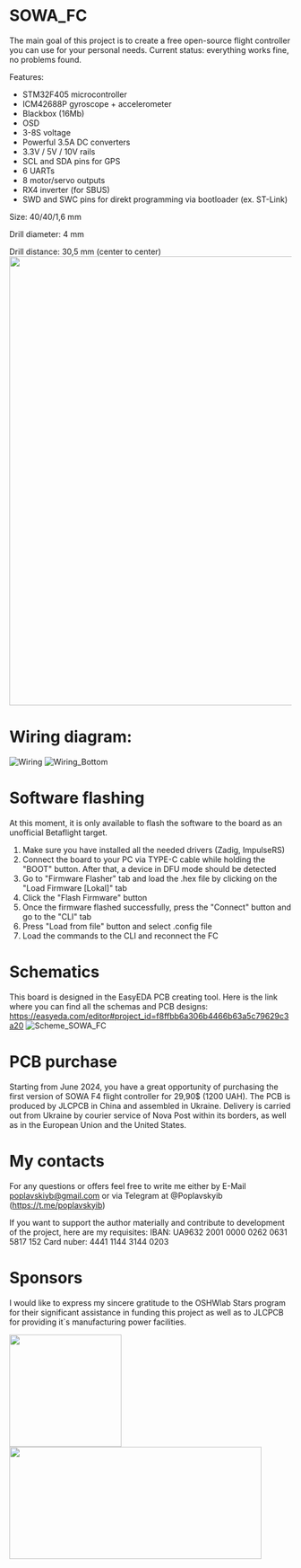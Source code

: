 # SOWA_FC
The main goal of this project is to create a free open-source flight controller you can use for your personal needs.
Current status: everything works fine, no problems found.

Features:
- STM32F405 microcontroller
- ICM42688P gyroscope + accelerometer
- Blackbox (16Mb)
- OSD
- 3-8S voltage
- Powerful 3.5A DC converters
- 3.3V / 5V / 10V rails
- SCL and SDA pins for GPS
- 6 UARTs
- 8 motor/servo outputs
- RX4 inverter (for SBUS)
- SWD and SWC pins for direkt programming via bootloader (ex. ST-Link)

Size: 40/40/1,6 mm

Drill diameter: 4 mm

Drill distance: 30,5 mm (center to center)
<img src="https://github.com/PoplavskyiB/SOWA_FC/assets/167243322/512cce53-6060-4659-90b6-d78159e6c609" width="800">

# Wiring diagram:
![Wiring](https://github.com/PoplavskyiB/SOWA_FC/assets/167243322/513a9a46-8e1d-4fa3-bf47-a577ab3b860f)
![Wiring_Bottom](https://github.com/PoplavskyiB/SOWA_FC/assets/167243322/1db0d280-d29a-41b1-86e8-74cb57edebc9)

# Software flashing

At this moment, it is only available to flash the software to the board as an unofficial Betaflight target.
1) Make sure you have installed all the needed drivers (Zadig, ImpulseRS)
2) Connect the board to your PC via TYPE-C cable while holding the "BOOT" button. After that, a device in DFU mode should be detected
3) Go to "Firmware Flasher" tab and load the .hex file by clicking on the "Load Firmware [Lokal]" tab
4) Click the "Flash Firmware" button
5) Once the firmware flashed successfully, press the "Connect" button and go to the "CLI" tab
6) Press "Load from file" button and select .config file
7) Load the commands to the CLI and reconnect the FC

# Schematics
This board is designed in the EasyEDA PCB creating tool. Here is the link where you can find all the schemas and PCB designs: https://easyeda.com/editor#project_id=f8ffbb6a306b4466b63a5c79629c3a20
![Scheme_SOWA_FC](https://github.com/PoplavskyiB/SOWA_FC/assets/167243322/da704378-ec41-419f-8680-25431ffe545d)

# PCB purchase
Starting from June 2024, you have a great opportunity of purchasing the first version of SOWA F4 flight controller for 29,90$ (1200 UAH). The PCB is produced by JLCPCB in China and assembled in Ukraine. Delivery is carried out from Ukraine by courier service of Nova Post within its borders, as well as in the European Union and the United States.

# My contacts
For any questions or offers feel free to write me either by E-Mail poplavskiyb@gmail.com or via Telegram at @Poplavskyib (https://t.me/poplavskyib)

If you want to support the author materially and contribute to development of the project, here are my requisites:
IBAN:  UA9632 2001 0000 0262 0631 5817 152    Card nuber:  4441 1144 3144 0203


# Sponsors
I would like to express my sincere gratitude to the OSHWlab Stars 
program for their significant assistance in funding this project as well as to JLCPCB for providing it`s manufacturing power facilities.

[<img src="https://github.com/PoplavskyiB/Sowa_FC/assets/167243322/6e54bb73-c080-4cfe-913c-1aecc6eb128a" width="200" height="200">](https://oshwlab.com/)
[<img src="https://github.com/PoplavskyiB/Sowa_FC/assets/167243322/2e864890-0340-4eec-bb4f-db5ebcd4fb66" width="450" height="200">](https://jlcpcb.com/)
